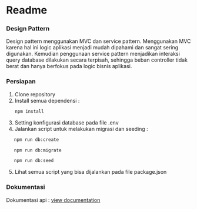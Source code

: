# Readme

### Design Pattern
Design pattern menggunakan MVC dan service pattern. Menggunakan MVC karena hal ini logic aplikasi menjadi mudah dipahami dan sangat sering digunakan. Kemudian penggunaan service pattern menjadikan interaksi query database  dilakukan secara terpisah, sehingga beban controller tidak berat dan hanya berfokus pada logic bisnis aplikasi.

### Persiapan 
1. Clone repository
2. Install semua dependensi : 
   ```sh
   npm install
   ```
3. Setting konfigurasi database pada file .env
4. Jalankan script untuk melakukan migrasi dan seeding :
```sh
   npm run db:create
   ```
```sh
   npm run db:migrate
   ```
```sh
   npm run db:seed
   ```
5. Lihat semua script yang bisa dijalankan pada file package.json

### Dokumentasi
Dokumentasi api : [view documentation](https://documenter.getpostman.com/view/19885257/2s9YCASAfz#6b5014ce-336f-41d2-9b38-07733f4ecb4a)


